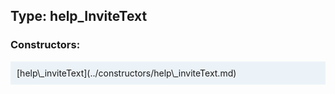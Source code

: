 ## Type: help\_InviteText  

### Constructors:

<style>
.container {
    width: auto;
    overflow-x: auto;
    white-space: nowrap;
    background: #ecf3f8;
    padding: 10px;
}
</style>
<div class="container">
[help\_inviteText](../constructors/help\_inviteText.md)  

</div>